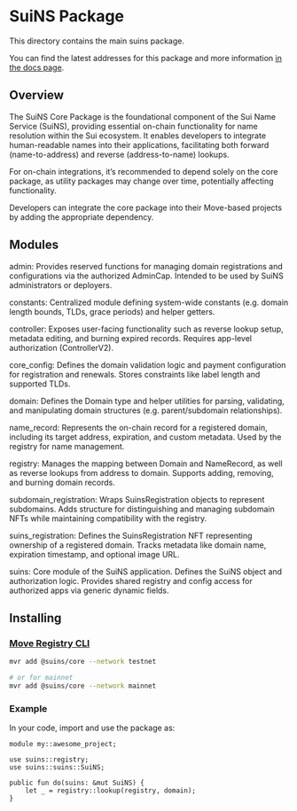 # SuiNS Package

This directory contains the main suins package.

You can find the latest addresses for this package and more information
[in the docs page](https://docs.suins.io/).

## Overview

The SuiNS Core Package is the foundational component of the Sui Name Service (SuiNS), providing essential on-chain functionality for name resolution within the Sui ecosystem. It enables developers to integrate human-readable names into their applications, facilitating both forward (name-to-address) and reverse (address-to-name) lookups.

For on-chain integrations, it’s recommended to depend solely on the core package, as utility packages may change over time, potentially affecting functionality.

Developers can integrate the core package into their Move-based projects by adding the appropriate dependency.

## Modules

admin: Provides reserved functions for managing domain registrations and configurations via the authorized AdminCap. Intended to be used by SuiNS administrators or deployers.

constants: Centralized module defining system-wide constants (e.g. domain length bounds, TLDs, grace periods) and helper getters.

controller: Exposes user-facing functionality such as reverse lookup setup, metadata editing, and burning expired records. Requires app-level authorization (ControllerV2).

core_config: Defines the domain validation logic and payment configuration for registration and renewals. Stores constraints like label length and supported TLDs.

domain: Defines the Domain type and helper utilities for parsing, validating, and manipulating domain structures (e.g. parent/subdomain relationships).

name_record: Represents the on-chain record for a registered domain, including its target address, expiration, and custom metadata. Used by the registry for name management.

registry: Manages the mapping between Domain and NameRecord, as well as reverse lookups from address to domain. Supports adding, removing, and burning domain records.

subdomain_registration: Wraps SuinsRegistration objects to represent subdomains. Adds structure for distinguishing and managing subdomain NFTs while maintaining compatibility with the registry.

suins_registration: Defines the SuinsRegistration NFT representing ownership of a registered domain. Tracks metadata like domain name, expiration timestamp, and optional image URL.

suins: Core module of the SuiNS application. Defines the SuiNS object and authorization logic. Provides shared registry and config access for authorized apps via generic dynamic fields.

## Installing

### [Move Registry CLI](https://docs.suins.io/move-registry)

```bash
mvr add @suins/core --network testnet

# or for mainnet
mvr add @suins/core --network mainnet
```

### Example

In your code, import and use the package as:

```move
module my::awesome_project;

use suins::registry;
use suins::suins::SuiNS;

public fun do(suins: &mut SuiNS) {
    let _ = registry::lookup(registry, domain);
}
```
